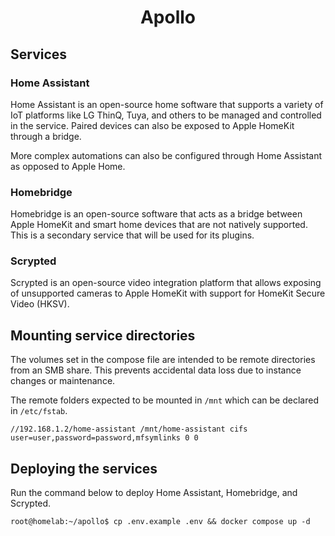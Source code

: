<div align="center">
  <h1>Apollo</h1>
</div>

## Services
### Home Assistant
Home Assistant is an open-source home software that supports a variety of IoT platforms like LG ThinQ, Tuya, and others to be managed and controlled in the service. Paired devices can also be exposed to Apple HomeKit through a bridge.

More complex automations can also be configured through Home Assistant as opposed to Apple Home. 

### Homebridge
Homebridge is an open-source software that acts as a bridge between Apple HomeKit and smart home devices that are not natively supported. This is a secondary service that will be used for its plugins.

### Scrypted
Scrypted is an open-source video integration platform that allows exposing of unsupported cameras to Apple HomeKit with support for HomeKit Secure Video (HKSV).


## Mounting service directories
The volumes set in the compose file are intended to be remote directories from an SMB share. This prevents accidental data loss due to instance changes or maintenance. 

The remote folders expected to be mounted in `/mnt` which can be declared in `/etc/fstab`.

```
//192.168.1.2/home-assistant /mnt/home-assistant cifs user=user,password=password,mfsymlinks 0 0
``` 

## Deploying the services

Run the command below to deploy Home Assistant, Homebridge, and Scrypted.

```console
root@homelab:~/apollo$ cp .env.example .env && docker compose up -d
```
